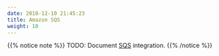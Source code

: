 ```yaml
---
date: 2018-12-10 21:45:23
title: Amazon SQS
weight: 10
---
```


{{% notice note %}}
TODO: Document [SQS](https://docs.aws.amazon.com/step-functions/latest/dg/connectors-sqs.html) integration.
{{% /notice %}}